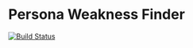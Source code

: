 # Persona Weakness Finder

[![Build Status](https://travis-ci.org/mb2g17/PersonaWeaknessFinder.svg?branch=master)](https://travis-ci.org/mb2g17/PersonaWeaknessFinder)